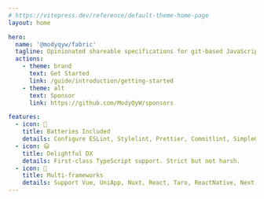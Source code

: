 ```yaml
---
# https://vitepress.dev/reference/default-theme-home-page
layout: home

hero:
  name: '@modyqyw/fabric'
  tagline: Opinionated shareable specifications for git-based JavaScript/TypeScript projects
  actions:
    - theme: brand
      text: Get Started
      link: /guide/introduction/getting-started
    - theme: alt
      text: Sponsor
      link: https://github.com/ModyQyW/sponsors

features:
  - icon: 🔋
    title: Batteries Included
    details: Configure ESLint, Stylelint, Prettier, Commitlint, SimpleGitHooks, LintStaged, and more with a few lines of code!
  - icon: 😃
    title: Delightful DX
    details: First-class TypeScript support. Strict but not harsh.
  - icon: 🎉
    title: Multi-frameworks
    details: Support Vue, UniApp, Nuxt, React, Taro, ReactNative, Next, Nitro, Hono etc.
---
```

